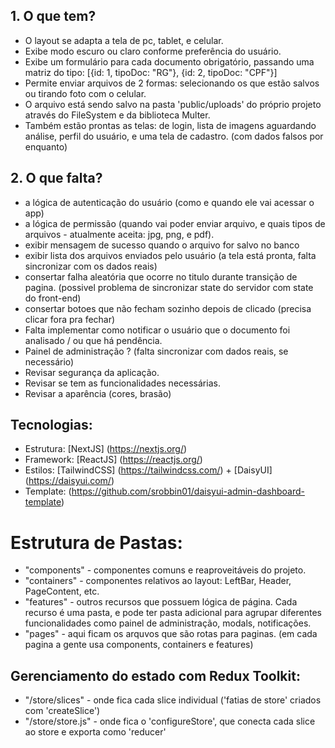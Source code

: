 ## 1. O que tem? 

* O layout se adapta a tela de pc, tablet, e celular.
* Exibe modo escuro ou claro conforme preferência do usuário.
* Exibe um formulário para cada documento obrigatório, passando uma matriz do tipo: [{id: 1, tipoDoc: "RG"}, {id: 2, tipoDoc: "CPF"}]
* Permite enviar arquivos de 2 formas: selecionando os que estão salvos ou tirando foto com o celular.
* O arquivo está sendo salvo na pasta 'public/uploads' do próprio projeto através do FileSystem e da biblioteca Multer. 
* Também estão prontas as telas: de login, lista de imagens aguardando análise, perfil do usuário, e uma tela de cadastro. (com dados falsos por enquanto)

## 2. O que falta?
* a lógica de autenticação do usuário (como e quando ele vai acessar o app)
* a lógica de permissão (quando vai poder enviar arquivo, e quais tipos de arquivos - atualmente aceita: jpg, png, e pdf).
* exibir mensagem de sucesso quando o arquivo for salvo no banco
* exibir lista dos arquivos enviados pelo usuário (a tela está pronta, falta sincronizar com os dados reais)
* consertar falha aleatória que ocorre no titulo durante transição de pagina. (possivel problema de sincronizar state do servidor com state do front-end)
* consertar botoes que não fecham sozinho depois de clicado (precisa clicar fora pra fechar)
* Falta implementar como notificar o usuário que o documento foi analisado / ou que há pendência.
* Painel de administração ? (falta sincronizar com dados reais, se necessário)
* Revisar segurança da aplicação.
* Revisar se tem as funcionalidades necessárias.
* Revisar a aparência (cores, brasão)

## Tecnologias:
* Estrutura: [NextJS]  (https://nextjs.org/)
* Framework: [ReactJS]  (https://reactjs.org/)
* Estilos: [TailwindCSS] (https://tailwindcss.com/) + [DaisyUI] (https://daisyui.com/)
* Template: (https://github.com/srobbin01/daisyui-admin-dashboard-template)

# Estrutura de Pastas:

* "components" - componentes comuns e reaproveitáveis do projeto.
* "containers" - componentes relativos ao layout: LeftBar, Header, PageContent, etc.
* "features" - outros recursos que possuem lógica de página. Cada recurso é uma pasta, e pode ter pasta adicional para agrupar diferentes funcionalidades como painel de administração, modals, notificações.
* "pages" - aqui ficam os arquvos que são rotas para paginas. (em cada pagina a gente usa components, containers e features)

## Gerenciamento do estado com Redux Toolkit:

* "/store/slices" - onde fica cada slice individual ('fatias de store' criados com 'createSlice') 
* "/store/store.js" - onde fica o 'configureStore', que conecta cada slice ao store e exporta como 'reducer'  

